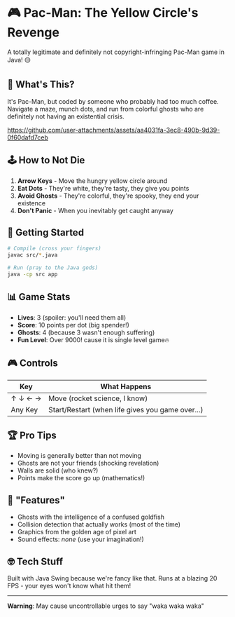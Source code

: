 # 🎮 Pac-Man: The Yellow Circle's Revenge

A totally legitimate and definitely not copyright-infringing Pac-Man game in Java! 🟡

## 🎯 What's This?

It's Pac-Man, but coded by someone who probably had too much coffee. Navigate a maze, munch dots, and run from colorful ghosts who are definitely not having an existential crisis.



https://github.com/user-attachments/assets/aa4031fa-3ec8-490b-9d39-0f60dafd7ceb




## 🕹️ How to Not Die

1. **Arrow Keys** - Move the hungry yellow circle around
2. **Eat Dots** - They're white, they're tasty, they give you points
3. **Avoid Ghosts** - They're colorful, they're spooky, they end your existence
4. **Don't Panic** - When you inevitably get caught anyway

## 🚀 Getting Started

```bash
# Compile (cross your fingers)
javac src/*.java

# Run (pray to the Java gods)
java -cp src app
```

## 📊 Game Stats

- **Lives**: 3 (spoiler: you'll need them all)
- **Score**: 10 points per dot (big spender!)
- **Ghosts**: 4 (because 3 wasn't enough suffering)
- **Fun Level**: Over 9000! cause it is single level game🔥

## 🎮 Controls

| Key | What Happens |
|-----|-------------|
| ↑ ↓ ← → | Move (rocket science, I know) |
| Any Key | Start/Restart (when life gives you game over...) |

## 🏆 Pro Tips

- Moving is generally better than not moving
- Ghosts are not your friends (shocking revelation)
- Walls are solid (who knew?)
- Points make the score go up (mathematics!)

## 🐛 "Features"

- Ghosts with the intelligence of a confused goldfish
- Collision detection that actually works (most of the time)
- Graphics from the golden age of pixel art
- Sound effects: *none* (use your imagination!)

## 🤓 Tech Stuff

Built with Java Swing because we're fancy like that. Runs at a blazing 20 FPS - your eyes won't know what hit them!

---

**Warning**: May cause uncontrollable urges to say "waka waka waka"
